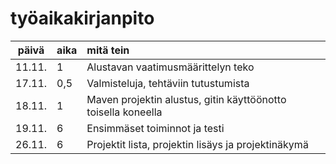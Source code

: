 # työaikakirjanpito

| päivä | aika | mitä tein  |
| :----:|:-----| :-----|
| 11.11.| 1    | Alustavan vaatimusmäärittelyn teko |
| 17.11.| 0,5  | Valmisteluja, tehtäviin tutustumista |
| 18.11.| 1    | Maven projektin alustus, gitin käyttöönotto toisella koneella |
| 19.11.| 6    | Ensimmäset toiminnot ja testi |
| 26.11.| 6    | Projektit lista, projektin lisäys ja projektinäkymä |

